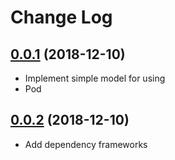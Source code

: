 # Change Log

## [0.0.1](https://github.com/quocphien90/SimplePodFramework/tree/master) (2018-12-10)
- Implement simple model for using
- Pod 

## [0.0.2](https://github.com/quocphien90/SimplePodFramework/tree/master) (2018-12-10)
- Add dependency frameworks